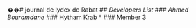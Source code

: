 ��#   j o u r n a l   d e   l y d e x   d e   R a b a t  
  
 * * *  
  
 # #   D e v e l o p e r s   L i s t  
  
 * * *  
  
 *   # # #   A h m e d   B o u r a m d a n e  
  
 *   # # #   H y t h a m   K r a b  
  
 *   # # #   M e m b e r   3  
 
